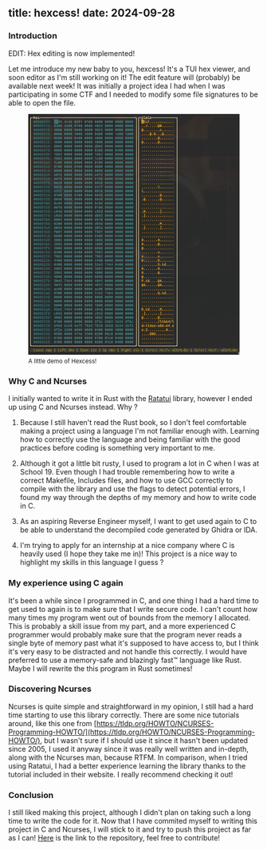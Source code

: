 title: hexcess!
date: 2024-09-28
---

### Introduction

EDIT: Hex editing is now implemented!

Let me introduce my new baby to you, hexcess! It's a TUI hex viewer, and soon
editor as I'm still working on it! The edit feature will (probably) be
available next week! It was initially a project idea I had when I was
participating in some CTF and I needed to modify some file signatures to be
able to open the file.
 
<figure>
    <img src="/static/assets/hexcess_screen.png" alt="hexcess screenshot" />
    <figcaption><small>A little demo of Hexcess!</small></figcaption>
</figure>

### Why C and Ncurses

I initially wanted to write it in Rust with the [Ratatui](https://ratatui.rs/)
library, however I ended up using C and Ncurses instead. Why ?

1. Because I still haven't read the Rust book, so I don't feel comfortable
making a project using a language I'm not familiar enough with. Learning how
to correctly use the language and being familiar with the good practices before
coding is something very important to me.

2. Although it got a little bit rusty, I used to program a lot in C when I was
at School 19. Even though I had trouble remembering how to write a correct
Makefile, Includes files, and how to use GCC correctly to compile with the
library and use the flags to detect potential errors, I found my way through
the depths of my memory and how to write code in C.

3. As an aspiring Reverse Engineer myself, I want to get used again to C to be
able to understand the decompiled code generated by Ghidra or IDA.

4. I'm trying to apply for an internship at a nice company where C is heavily
used (I hope they take me in)! This project is a nice way to highlight my
skills in this language I guess ?

### My experience using C again

It's been a while since I programmed in C, and one thing I had a hard time
to get used to again is to make sure that I write secure code. I can't count
how many times my program went out of bounds from the memory I allocated. This
is probably a skill issue from my part, and a more experienced C programmer
would probably make sure that the program never reads a single byte of memory
past what it's supposed to have access to, but I think it's very easy to be
distracted and not handle this correctly. I would have preferred to use a
memory-safe and blazingly fast™ language like Rust. Maybe I will rewrite the
this program in Rust sometimes!

### Discovering Ncurses

Ncurses is quite simple and straightforward in my opinion, I still had a hard
time starting to use this library correctly. There are some nice tutorials
around, like this one from [https://tldp.org/HOWTO/NCURSES-Programming-HOWTO/](https://tldp.org/HOWTO/NCURSES-Programming-HOWTO/),
but I wasn't sure if I should use it since it hasn't been updated since 2005,
I used it anyway since it was really well written and in-depth, along with
the Ncurses man, because RTFM. In comparison, when I tried using Ratatui, I
had a better experience learning the library thanks to the tutorial included in
their website. I really recommend checking it out!

### Conclusion

I still liked making this project, although I didn't plan on taking such a long
time to write the code for it. Now that I have commited myself to writing this
project in C and Ncurses, I will stick to it and try to push this project as
far as I can! [Here](https://github.com/jeanmadao/hexcess) is the link to the
repository, feel free to contribute!

